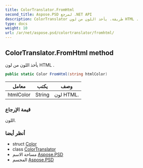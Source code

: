 ```yaml
---
title: ColorTranslator.FromHtml
second_title: Aspose.PSD لمرجع .NET API
description: ColorTranslator طريقة. يأخذ اللون من لون HTML .
type: docs
weight: 10
url: /ar/net/aspose.psd/colortranslator/fromhtml/
---
```

## ColorTranslator.FromHtml method

يأخذ اللون من لون HTML .

```csharp
public static Color FromHtml(string htmlColor)
```

| معامل | يكتب | وصف |
| --- | --- | --- |
| htmlColor | String | لون HTML. |

### قيمة الإرجاع

اللون.

### أنظر أيضا

* struct [Color](../../color/)
* class [ColorTranslator](../)
* مساحة الاسم [Aspose.PSD](../../colortranslator/)
* المجسم [Aspose.PSD](../../../)


